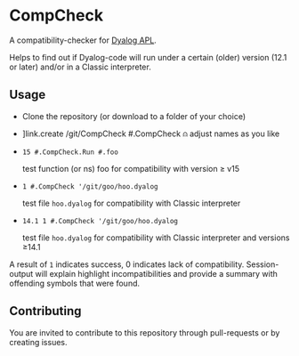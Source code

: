# CompCheck

A compatibility-checker for [Dyalog APL](http://dyalog.com).

Helps to find out if Dyalog-code will run under a certain (older) version (12.1 or later) and/or in a Classic interpreter.

## Usage

* Clone the repository (or download to a folder of your choice)

* ]link.create /git/CompCheck #.CompCheck  ⍝  adjust names as you like

* `15 #.CompCheck.Run #.foo`

  test function (or ns) foo for compatibility with version ≥ v15

* `1 #.CompCheck '/git/goo/hoo.dyalog`

  test file `hoo.dyalog` for compatibility with Classic interpreter

* `14.1 1 #.CompCheck '/git/goo/hoo.dyalog`

  test file `hoo.dyalog` for compatibility with Classic interpreter and versions ≥14.1

A result of `1` indicates success, 0 indicates lack of compatibility. Session-output will explain highlight incompatibilities and provide a summary with offending symbols that were found.

## Contributing

You are invited to contribute to this repository through pull-requests or by creating issues.
